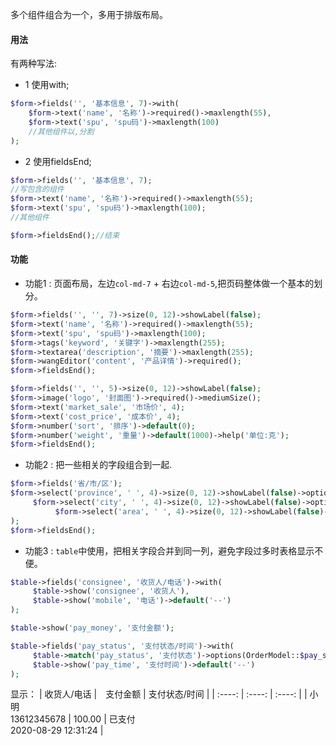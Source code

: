 多个组件组合为一个，多用于排版布局。

#### 用法

有两种写法:
- 1 使用with;
```php
$form->fields('', '基本信息', 7)->with(
    $form->text('name', '名称')->required()->maxlength(55),
    $form->text('spu', 'spu码')->maxlength(100)
    //其他组件以,分割
);
```

- 2 使用fieldsEnd;
```php
$form->fields('', '基本信息', 7);
//写包含的组件
$form->text('name', '名称')->required()->maxlength(55);
$form->text('spu', 'spu码')->maxlength(100);
//其他组件

$form->fieldsEnd();//结束
```

#### 功能

- 功能1 : 页面布局，左边`col-md-7` + 右边`col-md-5`,把页码整体做一个基本的划分。　　
```php
$form->fields('', '', 7)->size(0, 12)->showLabel(false);
$form->text('name', '名称')->required()->maxlength(55);
$form->text('spu', 'spu码')->maxlength(100);
$form->tags('keyword', '关键字')->maxlength(255);
$form->textarea('description', '摘要')->maxlength(255);
$form->wangEditor('content', '产品详情')->required();
$form->fieldsEnd();

$form->fields('', '', 5)->size(0, 12)->showLabel(false);
$form->image('logo', '封面图')->required()->mediumSize();
$form->text('market_sale', '市场价', 4);
$form->text('cost_price', '成本价', 4);
$form->number('sort', '排序')->default(0);
$form->number('weight', '重量')->default(1000)->help('单位:克');
$form->fieldsEnd();
```

- 功能2 : 把一些相关的字段组合到一起.

```php
$form->fields('省/市/区');
$form->select('province', ' ', 4)->size(0, 12)->showLabel(false)->optionsData($selectP, 'ext_name')->dataUrl(url('api/areacity/province'), 'ext_name')->withNext(
     $form->select('city', ' ', 4)->size(0, 12)->showLabel(false)->optionsData($selectC, 'ext_name')->dataUrl(url('api/areacity/city'), 'ext_name')->withNext(
          $form->select('area', ' ', 4)->size(0, 12)->showLabel(false)->optionsData($selectA, 'ext_name')->dataUrl(url('api/areacity/area'), 'ext_name'))
);
$form->fieldsEnd();
```
- 功能3 : `table`中使用，把相关字段合并到同一列，避免字段过多时表格显示不便。

```php
$table->fields('consignee', '收货人/电话')->with(
     $table->show('consignee', '收货人'),
     $table->show('mobile', '电话')->default('--')
);

$table->show('pay_money', '支付金额');

$table->fields('pay_status', '支付状态/时间')->with(
     $table->match('pay_status', '支付状态')->options(OrderModel::$pay_status_types),
     $table->show('pay_time', '支付时间')->default('--')
);
```
显示：
|  收货人/电话   |　支付金额 | 支付状态/时间 |
|  :----:  |   :----:  | :----:  |
| 小明<br>13612345678  | 100.00 | 已支付<br>2020-08-29 12:31:24 |